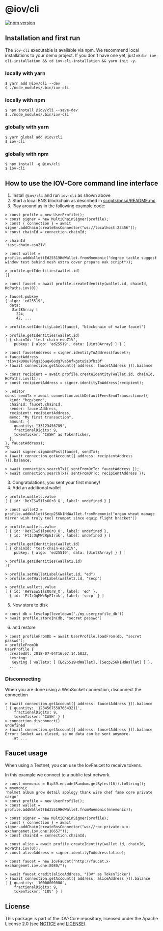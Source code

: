 # @iov/cli

[![npm version](https://img.shields.io/npm/v/@iov/cli.svg)](https://www.npmjs.com/package/@iov/cli)

## Installation and first run

The `iov-cli` executable is available via npm. We recommend local installations
to your demo project. If you don't have one yet, just
`mkdir iov-cli-installation && cd iov-cli-installation && yarn init -y`.

### locally with yarn

```
$ yarn add @iov/cli --dev
$ ./node_modules/.bin/iov-cli
```

### locally with npm

```
$ npm install @iov/cli --save-dev
$ ./node_modules/.bin/iov-cli
```

### globally with yarn

```
$ yarn global add @iov/cli
$ iov-cli
```

### globally with npm

```
$ npm install -g @iov/cli
$ iov-cli
```

## How to use the IOV-Core command line interface

1. Install `@iov/cli` and run `iov-cli` as shown above
2. Start a local BNS blockchain as described in
   [scripts/bnsd/README.md](https://github.com/iov-one/iov-core/tree/master/scripts/bnsd/README.md)
3. Play around as in the following example code:

```
> const profile = new UserProfile();
> const signer = new MultiChainSigner(profile);
> const { connection } = await signer.addChain(createBnsConnector("ws://localhost:23456"));
> const chainId = connection.chainId;

> chainId
'test-chain-esuZ1V'

> const wallet = profile.addWallet(Ed25519HdWallet.fromMnemonic("degree tackle suggest window test behind mesh extra cover prepare oak script"));

> profile.getIdentities(wallet.id)
[]

> const faucet = await profile.createIdentity(wallet.id, chainId, HdPaths.iov(0))

> faucet.pubkey
{ algo: 'ed25519',
  data:
   Uint8Array [
     224,
     42, ...

> profile.setIdentityLabel(faucet, "blockchain of value faucet")

> profile.getIdentities(wallet.id)
[ { chainId: 'test-chain-esuZ1V',
    pubkey: { algo: 'ed25519', data: [Uint8Array] } } ]

> const faucetAddress = signer.identityToAddress(faucet);
> faucetAddress
'tiov1k898u78hgs36uqw68dg7va5nfkgstu5z0fhz3f'
> (await connection.getAccount({ address: faucetAddress })).balance

> const recipient = await profile.createIdentity(wallet.id, chainId, HdPaths.iov(1));
> const recipientAddress = signer.identityToAddress(recipient);

> .editor
const sendTx = await connection.withDefaultFee<SendTransaction>({
  kind: "bcp/send",
  chainId: faucet.chainId,
  sender: faucetAddress,
  recipient: recipientAddress,
  memo: "My first transaction",
  amount: {
    quantity: "33123456789",
    fractionalDigits: 9,
    tokenTicker: "CASH" as TokenTicker,
  },
}, faucetAddress);
^D
> await signer.signAndPost(faucet, sendTx);
> (await connection.getAccount({ address: recipientAddress })).balance;

> await connection.searchTx({ sentFromOrTo: faucetAddress });
> await connection.searchTx({ sentFromOrTo: recipientAddress });
```

3. Congratulations, you sent your first money!
4. Add an additional wallet

```
> profile.wallets.value
[ { id: 'ReYESw51lsOOr8_X', label: undefined } ]

> const wallet2 = profile.addWallet(Secp256k1HdWallet.fromMnemonic("organ wheat manage mirror wish truly tool trumpet since equip flight bracket"))

> profile.wallets.value
[ { id: 'ReYESw51lsOOr8_X', label: undefined },
  { id: 'FtIcQqMWcRpEIruk', label: undefined } ]

> profile.getIdentities(wallet.id)
[ { chainId: 'test-chain-esuZ1V',
    pubkey: { algo: 'ed25519', data: [Uint8Array] } } ]

> profile.getIdentities(wallet2.id)
[]

> profile.setWalletLabel(wallet.id, "ed")
> profile.setWalletLabel(wallet2.id, "secp")

> profile.wallets.value
[ { id: 'ReYESw51lsOOr8_X', label: 'ed' },
  { id: 'FtIcQqMWcRpEIruk', label: 'secp' } ]
```

5. Now store to disk

```
> const db = levelup(leveldown('./my_userprofile_db'))
> await profile.storeIn(db, "secret passwd")
```

6. and restore

```
> const profileFromDb = await UserProfile.loadFrom(db, "secret passwd");
> profileFromDb
UserProfile {
  createdAt: 2018-07-04T16:07:14.583Z,
  keyring:
   Keyring { wallets: [ [Ed25519HdWallet], [Secp256k1HdWallet] ] },
  ...
```

### Disconnecting

When you are done using a WebSocket connection, disconnect the connection

```
> (await connection.getAccount({ address: faucetAddress })).balance
[ { quantity: '123456755876543211',
    fractionalDigits: 9,
    tokenTicker: 'CASH' } ]
> connection.disconnect()
undefined
> (await connection.getAccount({ address: faucetAddress })).balance
Error: Socket was closed, so no data can be sent anymore.
    at ...
```

## Faucet usage

When using a Testnet, you can use the IovFaucet to receive tokens.

In this example we connect to a public test network.

```
> const mnemonic = Bip39.encode(Random.getBytes(16)).toString();
> mnemonic
'helmet album grow detail apology thank wire chef fame core private cargo'
> const profile = new UserProfile();
> const wallet = profile.addWallet(Ed25519HdWallet.fromMnemonic(mnemonic));

> const signer = new MultiChainSigner(profile);
> const { connection } = await signer.addChain(createBnsConnector("ws://rpc-private-a-x-exchangenet.iov.one:16657"));
> const chainId = connection.chainId;

> const alice = await profile.createIdentity(wallet.id, chainId, HdPaths.iov(0));
> const aliceAddress = signer.identityToAddress(alice);

> const faucet = new IovFaucet("http://faucet.x-exchangenet.iov.one:8080/");

> await faucet.credit(aliceAddress, "IOV" as TokenTicker)
> (await connection.getAccount({ address: aliceAddress })).balance
[ { quantity: '10000000000',
    fractionalDigits: 9,
    tokenTicker: 'IOV' } ]
```

## License

This package is part of the IOV-Core repository, licensed under the Apache
License 2.0 (see
[NOTICE](https://github.com/iov-one/iov-core/blob/master/NOTICE) and
[LICENSE](https://github.com/iov-one/iov-core/blob/master/LICENSE)).
